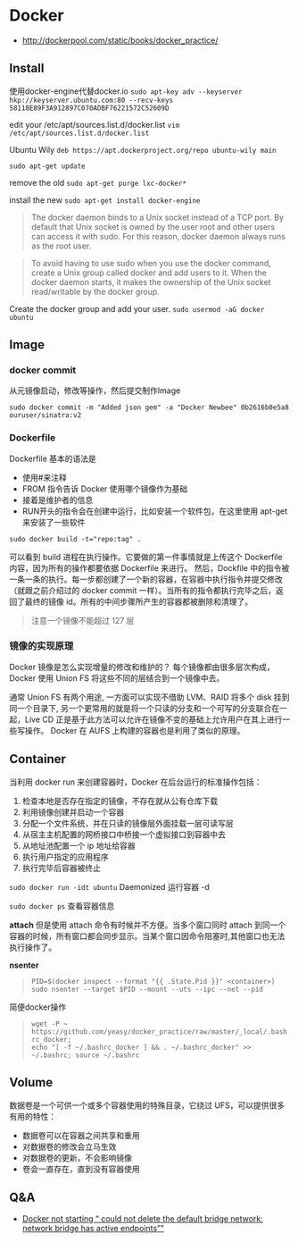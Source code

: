 Docker
======

- http://dockerpool.com/static/books/docker_practice/

## Install

使用docker-engine代替docker.io
`sudo apt-key adv --keyserver hkp://keyserver.ubuntu.com:80 --recv-keys 58118E89F3A912897C070ADBF76221572C52609D`

edit your /etc/apt/sources.list.d/docker.list
`vim /etc/apt/sources.list.d/docker.list`

Ubuntu Wily
`deb https://apt.dockerproject.org/repo ubuntu-wily main`

`sudo apt-get update`

remove the old
`sudo apt-get purge lxc-docker*`

install the new
`sudo apt-get install docker-engine`

> The docker daemon binds to a Unix socket instead of a TCP port. By default that Unix socket is owned by the user root and other users can access it with sudo. For this reason, docker daemon always runs as the root user.

> To avoid having to use sudo when you use the docker command, create a Unix group called docker and add users to it. When the docker daemon starts, it makes the ownership of the Unix socket read/writable by the docker group.

Create the docker group and add your user.
`sudo usermod -aG docker ubuntu`

## Image

### docker commit

从元镜像启动，修改等操作，然后提交制作Image

`sudo docker commit -m "Added json gem" -a "Docker Newbee" 0b2616b0e5a8 ouruser/sinatra:v2`

### Dockerfile

Dockerfile 基本的语法是

- 使用#来注释
- FROM 指令告诉 Docker 使用哪个镜像作为基础
- 接着是维护者的信息
- RUN开头的指令会在创建中运行，比如安装一个软件包，在这里使用 apt-get 来安装了一些软件

`sudo docker build -t="repo:tag" .`

可以看到 build 进程在执行操作。它要做的第一件事情就是上传这个 Dockerfile 内容，因为所有的操作都要依据 Dockerfile 来进行。 然后，Dockfile 中的指令被一条一条的执行。每一步都创建了一个新的容器，在容器中执行指令并提交修改（就跟之前介绍过的 docker commit 一样）。当所有的指令都执行完毕之后，返回了最终的镜像 id。所有的中间步骤所产生的容器都被删除和清理了。

> 注意一个镜像不能超过 127 层

### 镜像的实现原理

Docker 镜像是怎么实现增量的修改和维护的？ 每个镜像都由很多层次构成，Docker 使用 Union FS 将这些不同的层结合到一个镜像中去。

通常 Union FS 有两个用途, 一方面可以实现不借助 LVM、RAID 将多个 disk 挂到同一个目录下,
另一个更常用的就是将一个只读的分支和一个可写的分支联合在一起，Live CD 正是基于此方法可以允许在镜像不变的基础上允许用户在其上进行一些写操作。
Docker 在 AUFS 上构建的容器也是利用了类似的原理。

## Container

当利用 docker run 来创建容器时，Docker 在后台运行的标准操作包括：

1. 检查本地是否存在指定的镜像，不存在就从公有仓库下载
2. 利用镜像创建并启动一个容器
3. 分配一个文件系统，并在只读的镜像层外面挂载一层可读写层
4. 从宿主主机配置的网桥接口中桥接一个虚拟接口到容器中去
5. 从地址池配置一个 ip 地址给容器
6. 执行用户指定的应用程序
7. 执行完毕后容器被终止

`sudo docker run -idt ubuntu` Daemonized 运行容器 -d  

`sudo docker ps` 查看容器信息

**attach** 但是使用 attach 命令有时候并不方便。当多个窗口同时 attach 到同一个容器的时候，所有窗口都会同步显示。当某个窗口因命令阻塞时,其他窗口也无法执行操作了。

**nsenter**
> `PID=$(docker inspect --format "{{ .State.Pid }}" <container>)`  
> `sudo nsenter --target $PID --mount --uts --ipc --net --pid`

简便docker操作
> `wget -P ~ https://github.com/yeasy/docker_practice/raw/master/_local/.bashrc_docker;`  
> `echo "[ -f ~/.bashrc_docker ] && . ~/.bashrc_docker" >> ~/.bashrc; source ~/.bashrc`

## Volume

数据卷是一个可供一个或多个容器使用的特殊目录，它绕过 UFS，可以提供很多有用的特性：

- 数据卷可以在容器之间共享和重用
- 对数据卷的修改会立马生效
- 对数据卷的更新，不会影响镜像
- 卷会一直存在，直到没有容器使用

## Q&A

- [Docker not starting “ could not delete the default bridge network: network bridge has active endpoints”"](http://stackoverflow.com/questions/33600154/docker-not-starting-could-not-delete-the-default-bridge-network-network-bridg)
